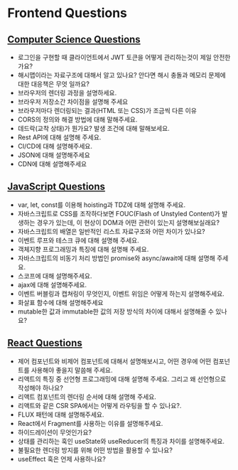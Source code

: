 # Frontend Questions

## <a href="./cs.md">Computer Science Questions</a>

- 로그인을 구현할 때 클라이언트에서 JWT 토큰을 어떻게 관리하는것이 제일 안전한가요?
- 해시맵이라는 자료구조에 대해서 알고 있나요? 안다면 해시 충돌과 메모리 문제에 대한 대응책은 무엇 일까요?
- 브라우저의 렌더링 과정을 설명하세요.
- 브라우저 저장소간 차이점을 설명해 주세요
- 브라우저마다 렌더링되는 결과(HTML 또는 CSS)가 조금씩 다른 이유
- CORS의 정의와 해결 방법에 대해 말해주세요.
- 데드락(교착 상태)가 뭔가요? 발생 조건에 대해 말해보세요.
- Rest API에 대해 설명해 주세요.
- CI/CD에 대해 설명해주세요.
- JSON에 대해 설명해주세요
- CDN에 대해 설명해주세요

## <a href="./javascript.md">JavaScript Questions</a>

- var, let, const를 이용해 hoisting과 TDZ에 대해 설명해 주세요.
- 자바스크립트로 CSS를 조작하다보면 FOUC(Flash of Unstyled Content)가 발생하는 경우가 있는데, 이 현상이 DOM과 어떤 관련이 있는지 설명해보실래요?
- 자바스크립트의 배열은 일반적인 리스트 자료구조와 어떤 차이가 있나요?
- 이벤트 루프와 테스크 큐에 대해 설명해 주세요.
- 객체지향 프로그래밍과 특징에 대해 설명해 주세요.
- 자바스크립트의 비동기 처리 방법인 promise와 async/await에 대해 설명해 주세요.
- 스코프에 대해 설명해주세요.
- ajax에 대해 설명해주세요.
- 이벤트 버블링과 캡쳐링이 무엇인지, 이벤트 위임은 어떻게 하는지 설명해주세요.
- 화살표 함수에 대해 설명해주세요
- mutable한 값과 immutable한 값의 저장 방식의 차이에 대해서 설명해줄 수 있나요?

## <a href="./react.md">React Questions</a>

- 제어 컴포넌트와 비제어 컴포넌트에 대해서 설명해보시고, 어떤 경우에 어떤 컴포넌트를 사용해야 좋을지 말씀해 주세요.
- 리액트의 특징 중 선언형 프로그래밍에 대해 설명해 주세요. 그리고 왜 선언형으로 작성해야 하나요?
- 리액트 컴포넌트의 렌더링 순서에 대해 설명해 주세요.
- 리액트와 같은 CSR SPA에서는 어떻게 라우팅을 할 수 있나요?.
- FLUX 패턴에 대해 설명해주세요.
- React에서 Fragment를 사용하는 이유를 설명해주세요.
- 하이드레이션이 무엇인가요?
- 상태를 관리하는 훅인 useState와 useReducer의 특징과 차이를 설명해주세요.
- 불필요한 렌더링 방지를 위해 어떤 방법을 활용할 수 있나요?
- useEffect 훅은 언제 사용하나요?
